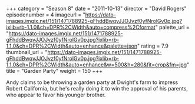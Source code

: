 +++
category = "Season 8"
date = "2011-10-13"
director = "David Rogers"
episodenumber = 4
imageurl = "https://dato-images.imgix.net/151/1471788925-gFhddBwqvJJOJvzf0yfNrolGv0p.jpg?ixlib=rb-1.1.0&ch=DPR%2CWidth&auto=compress%2Cformat"
palette_url = "https://dato-images.imgix.net/151/1471788925-gFhddBwqvJJOJvzf0yfNrolGv0p.jpg?ixlib=rb-1.1.0&ch=DPR%2CWidth&auto=enhance&palette=json"
rating = 7.9
thumbnail_url = "https://dato-images.imgix.net/151/1471788925-gFhddBwqvJJOJvzf0yfNrolGv0p.jpg?ixlib=rb-1.1.0&ch=DPR%2CWidth&auto=enhance&w=500&h=280&fit=crop&fm=jpg"
title = "Garden Party"
weight = 150
+++

Andy claims to be throwing a garden party at Dwight's farm to impress Robert California, but he's really doing it to win the approval of his parents, who appear to favor his younger brother.